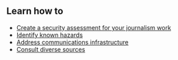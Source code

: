 
## Learn how to

* [Create a security assessment for your journalism work](topics/understand-2-security/1-your-security/3-1-learn.md)
* [Identify known hazards](topics/understand-2-security/1-your-security/3-1-learn.md)
* [Address communications infrastructure](topics/understand-2-security/1-your-security/3-2-learn.md)
* [Consult diverse sources](topics/understand-2-security/1-your-security/3-1-learn.md)
